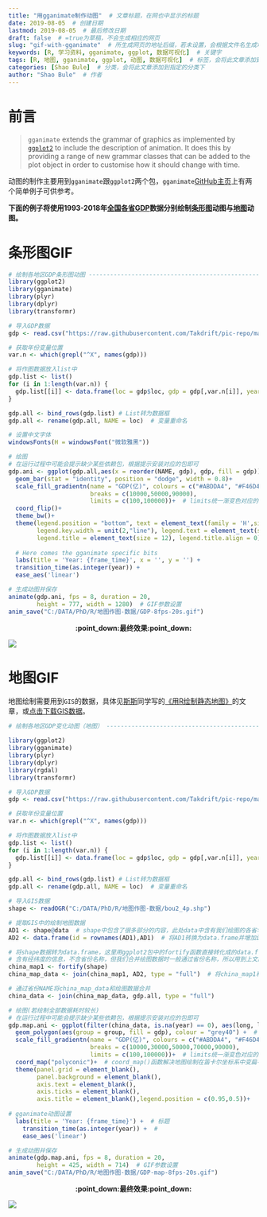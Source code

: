```yaml
---
title: "用gganimate制作动图"  # 文章标题，在网也中显示的标题
date: 2019-08-05  # 创建日期
lastmod: 2019-08-05  # 最后修改日期
draft: false  # =true为草稿，不会生成相应的网页
slug: "gif-with-gganimate"  # 所生成网页的地址后缀，若未设置，会根据文件名生成地址
keywords: [R, 学习资料, gganimate, ggplot, 数据可视化]  # 关键字
tags: [R, 地图, gganimate, ggplot, 动图, 数据可视化]  # 标签，会将此文章添加到指定的标签下
categories: [Shao Bule]  # 分类，会将此文章添加到指定的分类下
author: "Shao Bule"  # 作者
---
```


# 前言

> `gganimate` extends the grammar of graphics as implemented by [`ggplot2`](https://github.com/tidyverse/ggplot2) to include the description of animation. It does this by providing a range of new grammar classes that can be added to the plot object in order to customise how it should change with time.

动图的制作主要用到`gganimate`跟`ggplot2`两个包，`gganimate`[GitHub主页](https://github.com/thomasp85/gganimate#an-example)上有两个简单例子可供参考。

**下面的例子将使用1993-2018年[全国各省GDP](http://data.stats.gov.cn/easyquery.htm?cn=E0103)数据分别绘制[条形图](#条形图gif)动图与[地图](#地图gif)动图。**

# 条形图GIF

```R
# 绘制各地区GDP条形图动图 ----------------------------------------------------
library(ggplot2)
library(gganimate)
library(plyr)
library(dplyr) 
library(transformr)

# 导入GDP数据
gdp <- read.csv("https://raw.githubusercontent.com/Takdrift/pic-repo/master/GDP.csv")

# 获取年份变量位置
var.n <- which(grepl("^X", names(gdp)))  

# 将作图数据放入list中
gdp.list <- list()
for (i in 1:length(var.n)) {
  gdp.list[[i]] <- data.frame(loc = gdp$loc, gdp = gdp[,var.n[i]], year = 2019-i)
}

gdp.all <- bind_rows(gdp.list) # List转为数据框
gdp.all <- rename(gdp.all, NAME = loc)  # 变量重命名

# 设置中文字体
windowsFonts(H = windowsFont("微软雅黑"))  

# 绘图
# 在运行过程中可能会提示缺少某些依赖包，根据提示安装对应的包即可
gdp.ani <- ggplot(gdp.all,aes(x = reorder(NAME, gdp), gdp, fill = gdp))+  # 使用reorder语句根据gdp对NAME进行排序
  geom_bar(stat = "identity", position = "dodge", width = 0.8)+
  scale_fill_gradientn(name = "GDP(亿)", colours = c("#ABDDA4", "#F46D43", "#D53E4F"),  # colours为渐变色
                       breaks = c(10000,50000,90000),
                       limits = c(100,100000))+  # limits统一渐变色对应的范围
  coord_flip()+
  theme_bw()+
  theme(legend.position = "bottom", text = element_text(family = 'H',size = 16),
        legend.key.width = unit(2,"line"), legend.text = element_text(size = 10),
        legend.title = element_text(size = 12), legend.title.align = 0)+  # 设置字体及大小
  
  # Here comes the gganimate specific bits
  labs(title = 'Year: {frame_time}', x = '', y = '') +
  transition_time(as.integer(year)) +
  ease_aes('linear')  

# 生成动图并保存
animate(gdp.ani, fps = 8, duration = 20, 
        height = 777, width = 1280)  # GIF参数设置
anim_save("C:/DATA/PhD/R/地图作图-数据/GDP-8fps-20s.gif")
```

<div align=center><b>:point_down:最终效果:point_down:</b></div>


![](https://raw.githubusercontent.com/Takdrift/pic-repo/master/GDP-8fps-20s.gif)

# 地图GIF

地图绘制需要用到`GIS`的数据，具体见[斯斯](/categories/斯淑婷/)同学写的[《用R绘制静态地图》](/post/si-shuting/用r绘制地图/)的文章，或[点击下载GIS数据](https://uploads.cosx.org/2009/07/chinaprovinceborderdata_tar_gz.zip)。

```R
# 绘制各地区GDP变化动图（地图） ----------------------------------------------------

library(ggplot2)
library(gganimate)
library(plyr)
library(dplyr)
library(rgdal) 
library(transformr)

# 导入GDP数据
gdp <- read.csv("https://raw.githubusercontent.com/Takdrift/pic-repo/master/GDP.csv")

# 获取年份变量位置
var.n <- which(grepl("^X", names(gdp)))  

# 将作图数据放入list中
gdp.list <- list()
for (i in 1:length(var.n)) {
  gdp.list[[i]] <- data.frame(loc = gdp$loc, gdp = gdp[,var.n[i]], year = 2019-i)
}

gdp.all <- bind_rows(gdp.list) # List转为数据框
gdp.all <- rename(gdp.all, NAME = loc)  # 变量重命名

# 导入GIS数据
shape <- readOGR("C:/DATA/PhD/R/地图作图-数据/bou2_4p.shp")  

# 提取GIS中的绘制地图数据
AD1 <- shape@data  # shape中包含了很多部分的内容，此处data中含有我们绘图的各省名称NAME
AD2 <- data.frame(id = rownames(AD1),AD1)  # 将AD1转换为data.frame并增加id

# 将shape数据转为data.frame，这里用ggplot2包中的fortify函数直接转化成的data.frame
# 含有经纬度的信息，不含省份名称，但我们合并绘图数据时一般通过省份名称，所以用到上文的AD2
china_map1 <- fortify(shape)  
china_map_data <- join(china_map1, AD2, type = "full")  # 将china_map1和AD2通过此前增加的id合并，得到含省份名称的经纬度数据

# 通过省份NAME将china_map_data和绘图数据合并
china_data <- join(china_map_data, gdp.all, type = "full")

# 绘图(若绘制全部数据耗时较长)
# 在运行过程中可能会提示缺少某些依赖包，根据提示安装对应的包即可
gdp.map.ani <- ggplot(filter(china_data, is.na(year) == 0), aes(long, lat)) +  
  geom_polygon(aes(group = group, fill = gdp), colour = "grey40") +  # 绘制地图的语句 
  scale_fill_gradientn(name = "GDP(亿)", colours = c("#ABDDA4", "#F46D43", "#D53E4F"),  # 设置渐变色
                       breaks = c(10000,30000,50000,70000,90000),
                       limits = c(100,100000))+  # limits统一渐变色对应的范围
  coord_map("polyconic")+  # coord_map()函数解决地图绘制在笛卡尔坐标系中变扁平的问题
  theme(panel.grid = element_blank(),         
        panel.background = element_blank(),         
        axis.text = element_blank(),         
        axis.ticks = element_blank(),         
        axis.title = element_blank(),legend.position = c(0.95,0.5))+
  
# gganimate动图设置
  labs(title = 'Year: {frame_time}') +  # 标题
    transition_time(as.integer(year)) +  # 
    ease_aes('linear')  

# 生成动图并保存
animate(gdp.map.ani, fps = 8, duration = 20, 
        height = 425, width = 714)  # GIF参数设置
anim_save("C:/DATA/PhD/R/地图作图-数据/GDP-map-8fps-20s.gif")
```



<div align=center><b>:point_down:最终效果:point_down:</b></div>


![](https://raw.githubusercontent.com/Takdrift/pic-repo/master/GDP-map-8fps-20s.gif)

 
